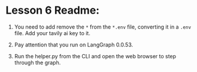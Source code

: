 # Lesson 6 Readme:

1. You need to add remove the `*` from the `*.env` file, converting it in a `.env` file.
   Add your tavily ai key to it.

2. Pay attention that you run on LangGraph 0.0.53.

3. Run the helper.py from the CLI and open the web browser to step through the graph.
